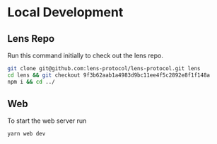 # Local Development

## Lens Repo

Run this command initially to check out the lens repo.

```bash
git clone git@github.com:lens-protocol/lens-protocol.git lens
cd lens && git checkout 9f3b62aab1a4983d9bc11ee4f5c2892e8f1f148a
npm i && cd ../
```

## Web

To start the web server run

```bash
yarn web dev
```
